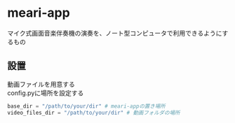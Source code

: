 # meari-app
マイク式画面音楽伴奏機の演奏を、ノート型コンピュータで利用できるようにするもの  

## 設置
動画ファイルを用意する  
config.pyに場所を設定する  
```python
base_dir = "/path/to/your/dir" # meari-appの置き場所
video_files_dir = "/path/to/your/dir" # 動画フォルダの場所
```
